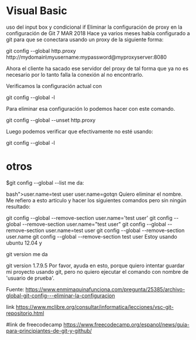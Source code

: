 # Visual Basic 
uso del input box y condicional if 
Eliminar la configuración de proxy en la configuración de Git
7 MAR 2018
Hace ya varios meses había configurado a git para que se conectara usando un proxy de la siguiente forma:

git config --global http.proxy http://mydomain\\myusername:mypassword@myproxyserver:8080

Ahora el cliente ha sacado ese servidor del proxy de tal forma que ya no es necesario por lo tanto falla la conexión al no encontrarlo.

Verificamos la configuración actual con

git config --global -l

Para eliminar esa configuración lo podemos hacer con este comando.

git config --global --unset http.proxy

Luego podemos verificar que efectivamente no esté usando:

git config --global -l
# otros
$git config --global --list
me da:

bash">user.name=test user
user.name=gotqn
Quiero eliminar el nombre. Me refiero a esto artículo y hacer los siguientes comandos pero sin ningún resultado:

git config --global --remove-section user.name='test user'
git config --global --remove-section user.name="test user"
git config --global --remove-section user.name=test user
git config --global --remove-section user.name
git config --global --remove-section test user
Estoy usando ubuntu 12.04 y

git version
me da

git version 1.7.9.5
Por favor, ayuda en esto, porque quiero intentar guardar mi proyecto usando git, pero no quiero ejecutar el comando con nombre de 'usuario de prueba'.



Fuente: https://www.enmimaquinafunciona.com/pregunta/25385/archivo-global-git-config---eliminar-la-configuracion

link 
https://www.mclibre.org/consultar/informatica/lecciones/vsc-git-repositorio.html

#link de freecodecamp
https://www.freecodecamp.org/espanol/news/guia-para-principiantes-de-git-y-github/